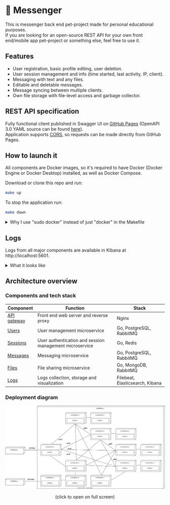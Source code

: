 # :speech_balloon: Messenger

This is messenger back end pet-project made for personal educational purposes.<br>
If you are looking for an open-source REST API for your own front end/mobile app pet-project or something else, feel free to use it. 

## Features

- User registration, basic profile editing, user deletion.
- User session management and info (time started, last activity, IP, client).
- Messaging with text and any files.
- Editable and deletable messages.
- Message syncing between multiple clients.
- Own file storage with file-level access and garbage collector.

## REST API specification

Fully functional client published in Swagger UI on [GitHub Pages](https://barpav.github.io/msg-api-spec) (OpenAPI 3.0 YAML source can be found [here](https://github.com/barpav/msg-api-spec/blob/main/messenger-api.yaml)).<br>
Application supports [CORS](https://en.wikipedia.org/wiki/Cross-origin_resource_sharing), so requests can be made directly from GitHub Pages.

## How to launch it

All components are Docker images, so it's required to have Docker (Docker Engine or Docker Desktop) installed, as well as Docker Compose.<br>

Download or clone this repo and run:
```sh
make up
```

To stop the application run:
```sh
make down
```

<details>
    <summary>Why I use "sudo docker" instead of just "docker" in the Makefile</summary>

<br>

I use Docker Engine instead of Docker Desktop and according to the [Docker official documentation](https://docs.docker.com/engine/install/linux-postinstall/#manage-docker-as-a-non-root-user): <br>

> The Docker daemon binds to a Unix socket, not a TCP port. By default it's the root user that owns the Unix socket, and other users can only access it using sudo. The Docker daemon always runs as the root user.<br>
> <br>
> If you don't want to preface the docker command with sudo, create a Unix group called docker and add users to it

And: <br>

> The docker group grants root-level privileges to the user. For details on how this impacts security in your system, see [Docker Daemon Attack Surface](https://docs.docker.com/engine/security/#docker-daemon-attack-surface). <br>

But if you are uncomfortable with `sudo` for some reason and it's unnecessary for your system, instead of `make up` you may run:
```sh
docker-compose up -d --wait
```

And instead of `make down`:
```sh
docker-compose down
```

</details>

## Logs

Logs from all major components are available in Kibana at http://localhost:5601.

<details>
    <summary>What it looks like</summary>

![Logs in Kibana](./docs/logs_example.png)

</details>

## Architecture overview
### Components and tech stack

| Component | Function | Stack |
| --------- | ----------- | ----------- |
| [API gateway](https://github.com/barpav/msg-api-gateway) | Front end web server and reverse proxy | Nginx |
| [Users](https://github.com/barpav/msg-users) | User management microservice | Go, PostgreSQL, RabbitMQ |
| [Sessions](https://github.com/barpav/msg-sessions) | User authentication and session management microservice | Go, Redis |
| [Messages](https://github.com/barpav/msg-messages) | Messaging microservice | Go, PostgreSQL, RabbitMQ |
| [Files](https://github.com/barpav/msg-files) | File sharing microservice | Go, MongoDB, RabbitMQ |
| [Logs](https://github.com/barpav/msg-logs) | Logs collection, storage and visualization | Filebeat, Elasticsearch, Kibana |

### Deployment diagram

[![Deployment diagram](./docs/deployment_diagram.svg)](https://raw.githubusercontent.com/barpav/messenger/main/docs/deployment_diagram.svg)

<p align=center> (click to open on full screen) </p>
